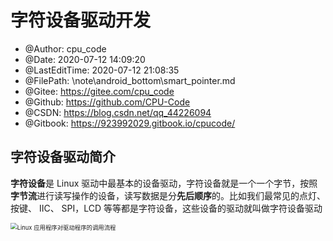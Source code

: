 <!--
 * @Author: cpu_code
 * @Date: 2020-07-11 18:58:16
 * @LastEditTime: 2020-07-12 21:09:16
 * @FilePath: \note\linux_driver\character_device_driver.md
 * @Gitee: https://gitee.com/cpu_code
 * @Github: https://github.com/CPU-Code
 * @CSDN: https://blog.csdn.net/qq_44226094
 * @Gitbook: https://923992029.gitbook.io/cpucode/
--> 

# 字符设备驱动开发

 * @Author: cpu_code
 * @Date: 2020-07-12 14:09:20
 * @LastEditTime: 2020-07-12 21:08:35
 * @FilePath: \note\android_bottom\smart_pointer.md
 * @Gitee: https://gitee.com/cpu_code
 * @Github: https://github.com/CPU-Code
 * @CSDN: https://blog.csdn.net/qq_44226094
 * @Gitbook: https://923992029.gitbook.io/cpucode/

## 字符设备驱动简介

**字符设备**是 Linux 驱动中最基本的设备驱动，字符设备就是一个一个字节，按照**字节流**进行读写操作的设备，读写数据是分**先后顺序**的。比如我们最常见的点灯、按键、 IIC、 SPI，LCD 等等都是字符设备，这些设备的驱动就叫做字符设备驱动  



<img src="https://gitee.com/cpu_code/picture_bed/raw/master//20200711190323.png" alt="Linux 应用程序对驱动程序的调用流程" style="zoom: 67%;" />








